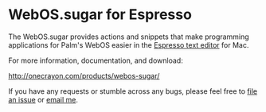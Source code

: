 WebOS.sugar for Espresso
========================

The WebOS.sugar provides actions and snippets that make
programming applications for Palm's WebOS easier in the
[Espresso text editor][esp] for Mac.

For more information, documentation, and download:

<http://onecrayon.com/products/webos-sugar/>

If you have any requests or stumble across any bugs,
please feel free to [file an issue][issues] or [email
me][contact].

   [esp]: http://macrabbit.com/espresso/
   [issues]: http://github.com/onecrayon/WebOS.sugar/issues
   [contact]: http://onecrayon.com/about/contact/
